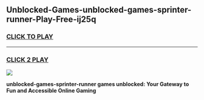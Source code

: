 
## Unblocked-Games-unblocked-games-sprinter-runner-Play-Free-ij25q
<h3>
<a href="https://premium76.site?title=unblocked-games-sprinter-runner&ref=20A">CLICK TO PLAY</a></h3>
<hr>

<h3>
<a href="https://premium76.site?title=unblocked-games-sprinter-runner&ref=20A">CLICK 2 PLAY</a>
  
</h3>

<a href="https://premium76.site?title=unblocked-games-sprinter-runner&ref=20A"><img src="https://clearcache.store/games.png"></a>


**unblocked-games-sprinter-runner games unblocked: Your Gateway to Fun and Accessible Online Gaming**
